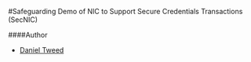 #Safeguarding
Demo of NIC to Support Secure Credentials Transactions (SecNIC)

####Author
* [Daniel Tweed](http://github.com/dantweed)
